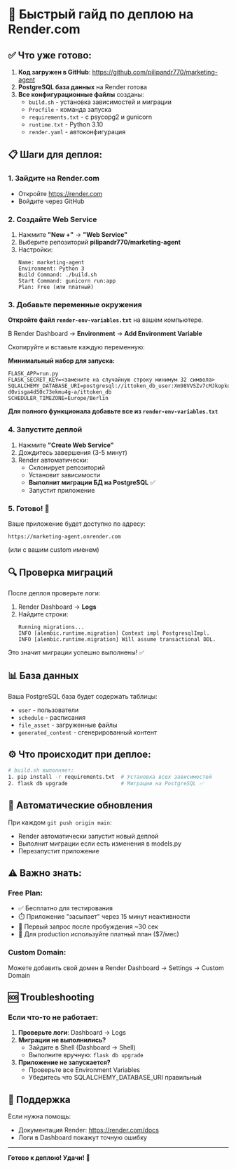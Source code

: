 # 🚀 Быстрый гайд по деплою на Render.com

## ✅ Что уже готово:

1. **Код загружен в GitHub**: https://github.com/pilipandr770/marketing-agent
2. **PostgreSQL база данных** на Render готова
3. **Все конфигурационные файлы** созданы:
   - `build.sh` - установка зависимостей и миграции
   - `Procfile` - команда запуска
   - `requirements.txt` - с psycopg2 и gunicorn
   - `runtime.txt` - Python 3.10
   - `render.yaml` - автоконфигурация

## 📋 Шаги для деплоя:

### 1. Зайдите на Render.com
- Откройте https://render.com
- Войдите через GitHub

### 2. Создайте Web Service
1. Нажмите **"New +"** → **"Web Service"**
2. Выберите репозиторий **pilipandr770/marketing-agent**
3. Настройки:
   ```
   Name: marketing-agent
   Environment: Python 3
   Build Command: ./build.sh
   Start Command: gunicorn run:app
   Plan: Free (или платный)
   ```

### 3. Добавьте переменные окружения

**Откройте файл `render-env-variables.txt`** на вашем компьютере.

В Render Dashboard → **Environment** → **Add Environment Variable**

Скопируйте и вставьте каждую переменную:

**Минимальный набор для запуска:**
```
FLASK_APP=run.py
FLASK_SECRET_KEY=<замените на случайную строку минимум 32 символа>
SQLALCHEMY_DATABASE_URI=postgresql://ittoken_db_user:Xm98VVSZv7cMJkopkdWRkgvZzC7Aly42@dpg-d0visga4d50c73ekmu4g-a/ittoken_db
SCHEDULER_TIMEZONE=Europe/Berlin
```

**Для полного функционала добавьте все из `render-env-variables.txt`**

### 4. Запустите деплой
1. Нажмите **"Create Web Service"**
2. Дождитесь завершения (3-5 минут)
3. Render автоматически:
   - Склонирует репозиторий
   - Установит зависимости
   - **Выполнит миграции БД на PostgreSQL** ✅
   - Запустит приложение

### 5. Готово! 🎉

Ваше приложение будет доступно по адресу:
```
https://marketing-agent.onrender.com
```
(или с вашим custom именем)

## 🔍 Проверка миграций

После деплоя проверьте логи:
1. Render Dashboard → **Logs**
2. Найдите строки:
   ```
   Running migrations...
   INFO [alembic.runtime.migration] Context impl PostgresqlImpl.
   INFO [alembic.runtime.migration] Will assume transactional DDL.
   ```

Это значит миграции успешно выполнены! ✅

## 📊 База данных

Ваша PostgreSQL база будет содержать таблицы:
- `user` - пользователи
- `schedule` - расписания
- `file_asset` - загруженные файлы
- `generated_content` - сгенерированный контент

## ⚙️ Что происходит при деплое:

```bash
# build.sh выполняет:
1. pip install -r requirements.txt  # Установка всех зависимостей
2. flask db upgrade                 # Миграции на PostgreSQL ✅
```

## 🔄 Автоматические обновления

При каждом `git push origin main`:
- Render автоматически запустит новый деплой
- Выполнит миграции если есть изменения в models.py
- Перезапустит приложение

## ⚠️ Важно знать:

### Free Plan:
- ✅ Бесплатно для тестирования
- ⏱️ Приложение "засыпает" через 15 минут неактивности
- 🐌 Первый запрос после пробуждения ~30 сек
- 🔄 Для production используйте платный план ($7/мес)

### Custom Domain:
Можете добавить свой домен в Render Dashboard → Settings → Custom Domain

## 🆘 Troubleshooting

### Если что-то не работает:

1. **Проверьте логи**: Dashboard → Logs
2. **Миграции не выполнились?**
   - Зайдите в Shell (Dashboard → Shell)
   - Выполните вручную: `flask db upgrade`
3. **Приложение не запускается?**
   - Проверьте все Environment Variables
   - Убедитесь что SQLALCHEMY_DATABASE_URI правильный

## 📧 Поддержка

Если нужна помощь:
- Документация Render: https://render.com/docs
- Логи в Dashboard покажут точную ошибку

---

**Готово к деплою! Удачи! 🚀**
